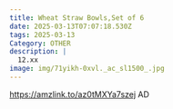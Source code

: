 ```yaml
---
title: Wheat Straw Bowls,Set of 6
date: 2025-03-13T07:07:18.530Z
tags: 2025-03-13
Category: OTHER
description: |
  12.xx 
image: img/71yikh-0xvl._ac_sl1500_.jpg
---
```

https://amzlink.to/az0tMXYa7szej
AD